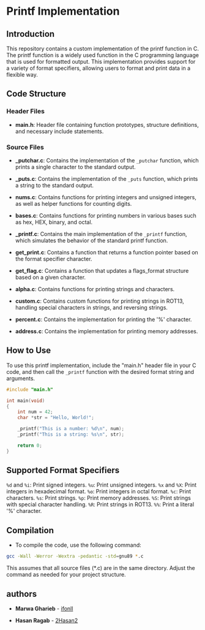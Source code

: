 # Printf Implementation

## Introduction
This repository contains a custom implementation of the printf function in C. The printf function is a widely used function in the C programming language that is used for formatted output. This implementation provides support for a variety of format specifiers, allowing users to format and print data in a flexible way.

## Code Structure

### Header Files
- **main.h**: Header file containing function prototypes, structure definitions, and necessary include statements.

### Source Files
- **_putchar.c**: Contains the implementation of the `_putchar` function, which prints a single character to the standard output.

- **_puts.c**: Contains the implementation of the `_puts` function, which prints a string to the standard output.

- **nums.c**: Contains functions for printing integers and unsigned integers, as well as helper functions for counting digits.

- **bases.c**: Contains functions for printing numbers in various bases such as hex, HEX, binary, and octal.

- **_printf.c**: Contains the main implementation of the `_printf` function, which simulates the behavior of the standard printf function.

- **get_print.c**: Contains a function that returns a function pointer based on the format specifier character.

- **get_flag.c**: Contains a function that updates a flags_format structure based on a given character.

- **alpha.c**: Contains functions for printing strings and characters.

- **custom.c**: Contains custom functions for printing strings in ROT13, handling special characters in strings, and reversing strings.

- **percent.c**: Contains the implementation for printing the '%' character.

- **address.c**: Contains the implementation for printing memory addresses.

## How to Use

To use this printf implementation, include the "main.h" header file in your C code, and then call the `_printf` function with the desired format string and arguments.

```c
#include "main.h"

int main(void)
{
    int num = 42;
    char *str = "Hello, World!";

    _printf("This is a number: %d\n", num);
    _printf("This is a string: %s\n", str);

    return 0;
}
```
## Supported Format Specifiers
`%d` and `%i`: Print signed integers.
`%u`: Print unsigned integers.
`%x` and `%X`: Print integers in hexadecimal format.
`%o`: Print integers in octal format.
`%c`: Print characters.
`%s`: Print strings.
`%p`: Print memory addresses.
`%S`: Print strings with special character handling.
`%R`: Print strings in ROT13.
`%%`: Print a literal '%' character.
## Compilation
- To compile the code, use the following command:

```bash
gcc -Wall -Werror -Wextra -pedantic -std=gnu89 *.c
```

This assumes that all source files (*.c) are in the same directory. Adjust the command as needed for your project structure.
## authors
* **Marwa Gharieb** - [ifonll](https://github.com/ifonll)

* **Hasan Ragab** - [2Hasan2](https://github.com/2Hasan2)
